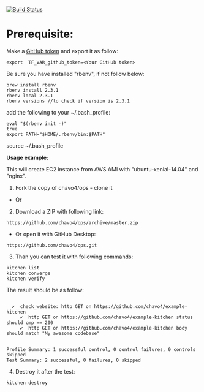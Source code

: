 [![Build Status](https://travis-ci.org/chavo4/ops.svg?branch=master)](https://travis-ci.org/chavo4/ops)

# Prerequisite:
Make a [GitHub token](https://github.com/settings/tokens) and export it as follow:
```
export  TF_VAR_github_token=<Your GitHub token>
```
Be sure you have installed "rbenv", if not follow below:
```
brew install rbenv
rbenv install 2.3.1
rbenv local 2.3.1
rbenv versions //to check if version is 2.3.1
```
add the following to your ~/.bash_profile:

```
eval "$(rbenv init -)"
true
export PATH="$HOME/.rbenv/bin:$PATH"
```

source ~/.bash_profile

**Usage example:**

This will create EC2 instance from AWS AMI  with "ubuntu-xenial-14.04" and "nginx".

1.  Fork the copy of chavo4/ops - clone it
- Or
2.  Download a ZIP with following link:
```
https://github.com/chavo4/ops/archive/master.zip
```
 - Or open it with GitHub Desktop:
```
https://github.com/chavo4/ops.git
```
3. Than you can test it with following commands:
```
kitchen list
kitchen converge
kitchen verify
```
The result should be as follow:

```

  ✔  check_website: http GET on https://github.com/chavo4/example-kitchen
     ✔  http GET on https://github.com/chavo4/example-kitchen status should cmp == 200
     ✔  http GET on https://github.com/chavo4/example-kitchen body should match "My awesome codebase"


Profile Summary: 1 successful control, 0 control failures, 0 controls skipped
Test Summary: 2 successful, 0 failures, 0 skipped

```

4. Destroy it after the test:
```
kitchen destroy
```
